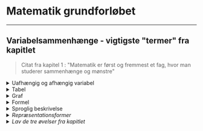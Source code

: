 # Matematik grundforløbet

---

## Variabelsammenhænge - vigtigste "termer" fra kapitlet

> Citat fra kapitel 1 : "Matematik er først og fremmest et fag, hvor man studerer sammenhænge og mønstre"

<details>
  <summary>Uafhængig og afhængig variabel</summary>

  <ul>
  <li> hvad er en variabel ?</li>
  <li> hvad er forskellen på en uafhængig og afhængig variabel ?</li>
  <ul>

</details>

<details>
  <summary>Tabel</summary>

  ![tabel](/del1_sammenhaeng/tabel.png)
</details>

<details>
  <summary>Graf</summary>
  
  Er dette virkelig en graf ?

  ![tabel](/del1_sammenhaeng/graf.png)
</details>

<details>
  <summary>Formel</summary>

  ![tabel](/del1_sammenhaeng/formel.png)
</details>

<details>
  <summary>Sproglig beskrivelse</summary>
  Se opgave :  <i>"...trykket er 1,013 bar ved overfladen og stiger med 0,101 for hver meter..."<i>

</details>

<details>
  <summary>Repræsentationsformer</summary>
  
  Hvad er repræsentationsformer ?

</details>



<details>
  <summary>Lav de tre øvelser fra kapitlet</summary>

  - Øvelse 1: Prøv at beskrive nogle fordele ved hver af de fire repræsentationer
  - Øvelse 2: Brug formlen til at bestemme trykket i 50 meters dybde.
  - Øvelse 3: Find mindst ét eksempel på en sammenhæng mellem to variabler, og svar på følgende spørgsmål:
    - Hvad vil du kalde dine variabler?
    - Hvilke enheder skal dine variabler måles i?
    - Hvilken variabel er den uafhængige, og hvilken er den afhængige?
    - Kan sammenhængen repræsenteres ved en tabel? Grafisk? Som formel? Ved en
sproglig beskrivelse?



</details>
